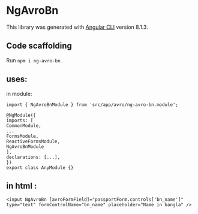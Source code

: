 # NgAvroBn

This library was generated with [Angular CLI](https://github.com/angular/angular-cli) version 8.1.3.

## Code scaffolding

Run `npm i ng-avro-bn`.


## uses:

in module:
```
import { NgAvroBnModule } from 'src/app/avro/ng-avro-bn.module';

@NgModule({
imports: [
CommonModule,
...
FormsModule,
ReactiveFormsModule,
NgAvroBnModule
],
declarations: [...],
})
export class AnyModule {}
```
## in html :
```
<input NgAvroBn [avroFormField]="passportForm.controls['bn_name']" type="text" formControlName="bn_name" placeholder="Name in bangla" />
```
